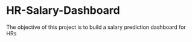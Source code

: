 # HR-Salary-Dashboard
The objective of this project is to build a salary prediction dashboard for HRs
